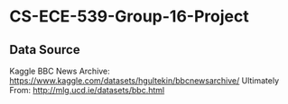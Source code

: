 # CS-ECE-539-Group-16-Project




## Data Source
Kaggle BBC News Archive: https://www.kaggle.com/datasets/hgultekin/bbcnewsarchive/
Ultimately From: http://mlg.ucd.ie/datasets/bbc.html
